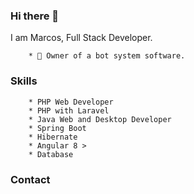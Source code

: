 ### Hi there 👋

 I am Marcos, Full Stack Developer.

        * 🧭 Owner of a bot system software.

### Skills
        * PHP Web Developer
        * PHP with Laravel
        * Java Web and Desktop Developer
        * Spring Boot
        * Hibernate
        * Angular 8 >
        * Database
### Contact
